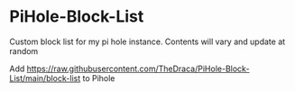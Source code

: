 # PiHole-Block-List
Custom block list for my pi hole instance. Contents will vary and update at random 

Add https://raw.githubusercontent.com/TheDraca/PiHole-Block-List/main/block-list to Pihole
